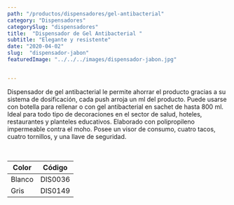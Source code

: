 ```yaml
---
path: "/productos/dispensadores/gel-antibacterial"
category: "Dispensadores"
categorySlug: "dispensadores"
title:  "Dispensador de Gel Antibacterial "
subtitle: "Elegante y resistente"
date: "2020-04-02"
slug:  "dispensador-jabon"
featuredImage: "../../../images/dispensador-jabon.jpg"


---
```

Dispensador de gel antibacterial  le permite ahorrar el producto  gracias a su sistema de dosificación, cada push arroja un ml del producto. Puede usarse con botella para rellenar o con gel antibacterial en sachet de hasta 800 ml. Ideal para todo tipo de decoraciones en el sector de salud, hoteles, restaurantes y planteles educativos. Elaborado con polipropileno impermeable contra el moho. Posee un visor de consumo, cuatro tacos, cuatro tornillos, y una llave de seguridad.


<br>
<table class="min-w-full md:min-w-0 divide-y-0 divide-gray-200">
          <thead class=" bg-white">
            <tr>
              <th scope="col" class="px-6 text-center text-xs font-medium text-primary-lighter uppercase tracking-wider">
                Color
              </th>
              <th scope="col" class="px-6 py-3 text-center text-xs font-medium text-primary-lighter uppercase tracking-wider">
                Código
              </th>
            </tr>
          </thead>
          <tbody>
            <tr class="bg-gray-400">
              <td class="px-6 py-4 whitespace-nowrap text-sm text-gray-700 text-center">
              Blanco
              </td>
              <td class="px-6 py-4 whitespace-nowrap text-sm text-gray-700 text-center">
               DIS0036
              </td>
            </tr>
            <tr class="bg-gray-200">
              <td class="px-6 py-4 whitespace-nowrap text-sm text-gray-700 text-center">
              Gris
              </td>
              <td class="px-6 py-4 whitespace-nowrap text-sm text-gray-700 text-center">
              DIS0149
              </td>
            </tr>
          </tbody>
        </table>
